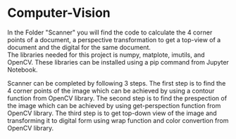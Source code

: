 # Computer-Vision

In the Folder "Scanner" you will find the code to calculate the 4 corner points of a document, a perspective transformation to get a top-view of a document and the digital for the same document.   
The libraries needed for this project is numpy, matplote, imutils, and OpenCV.
These libraries can be installed using a pip command from Jupyter Notebook.

Scanner can be completed by following 3 steps.
The first step is to find the 4 corner points of the image which can be achieved by using a contour function from OpenCV library.
The second step is to find the prespection of the image which can be achieved by using get-perspection function from OpenCV library.
The third step is to get top-down view of the image and transforming it to digital form using wrap function and color convertion from OpenCV library.
